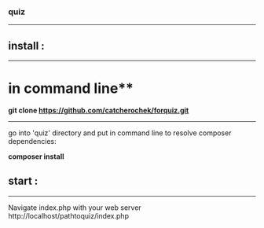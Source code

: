### quiz 
***
## install : 
***
# in command line**

**git clone https://github.com/catcherochek/forquiz.git**
***
go into 'quiz' directory and put in command line to resolve composer dependencies:

**composer install**

## start :
***
Navigate index.php with your  web server http://localhost/pathtoquiz/index.php


